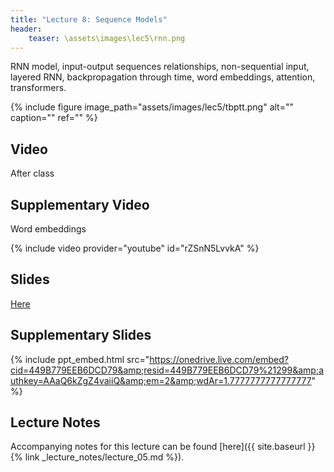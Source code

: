 ```yaml
---
title: "Lecture 8: Sequence Models"
header:
    teaser: \assets\images\lec5\rnn.png
---
```


RNN model, input-output sequences relationships, non-sequential input, layered RNN,
backpropagation through time, word embeddings, attention, transformers.

{% include figure image_path="assets/images/lec5/tbptt.png" alt="" caption="" ref="" %}

## Video

After class

## Supplementary Video

Word embeddings

{% include video provider="youtube" id="rZSnN5LvvkA" %}

## Slides

[Here](https://www.dropbox.com/scl/fi/59w1ceasdi4o7s2mlr1dc/236781Lecture6_RNNs.pptx?dl=0&rlkey=1kc0gkf9yf4208lgzmvfamb0c)

## Supplementary Slides

{% include ppt_embed.html
src="https://onedrive.live.com/embed?cid=449B779EEB6DCD79&amp;resid=449B779EEB6DCD79%21299&amp;authkey=AAaQ6kZgZ4vaiiQ&amp;em=2&amp;wdAr=1.7777777777777777" %}


## Lecture Notes

Accompanying notes for this lecture can be found [here]({{ site.baseurl }}{% link _lecture_notes/lecture_05.md %}).
